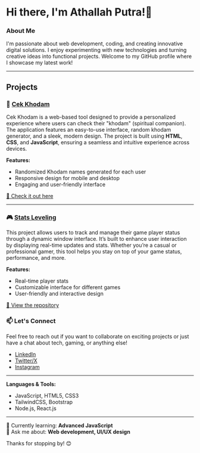 # Hi there, I'm Athallah Putra!👋

### About Me
I'm passionate about web development, coding, and creating innovative digital solutions. I enjoy experimenting with new technologies and turning creative ideas into functional projects. Welcome to my GitHub profile where I showcase my latest work!

---

## Projects

### 🌟 [Cek Khodam](https://github.com/Athaa29/cek-khodam)
Cek Khodam is a web-based tool designed to provide a personalized experience where users can check their "khodam" (spiritual companion). The application features an easy-to-use interface, random khodam generator, and a sleek, modern design. The project is built using **HTML**, **CSS**, and **JavaScript**, ensuring a seamless and intuitive experience across devices.

**Features:**
- Randomized Khodam names generated for each user
- Responsive design for mobile and desktop
- Engaging and user-friendly interface

[🔗 Check it out here](https://github.com/Athaa29/cek-khodam)

---

### 🎮 [Stats Leveling](https://github.com/Athaa29/stats-leveling)
This project allows users to track and manage their game player status through a dynamic window interface. It’s built to enhance user interaction by displaying real-time updates and stats. Whether you’re a casual or professional gamer, this tool helps you stay on top of your game status, performance, and more.

**Features:**
- Real-time player stats
- Customizable interface for different games
- User-friendly and interactive design

[🔗 View the repository](https://github.com/Athaa29/stats-leveling)

### 📫 Let's Connect
Feel free to reach out if you want to collaborate on exciting projects or just have a chat about tech, gaming, or anything else!

- [LinkedIn](https://www.linkedin.com/in/athallah-putra-26ba3532a?trk=contact-info)
- [Twitter/X](https://x.com/KisukeeeG?s=09)
- [Instagram](https://www.instagram.com/crovvley29?igsh=MTl4b2tnYmQya29tOQ==)

---

**Languages & Tools:**
- JavaScript, HTML5, CSS3
- TailwindCSS, Bootstrap
- Node.js, React.js

---

🌱 Currently learning: **Advanced JavaScript**  
💬 Ask me about: **Web development, UI/UX design**

Thanks for stopping by! 😊
